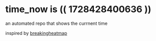 # time_now is (( 1728428400636 ))

an automated repo that shows the currnent time

inspired by [breakingheatmap](https://github.com/breakingheatmap/breakingheatmap)